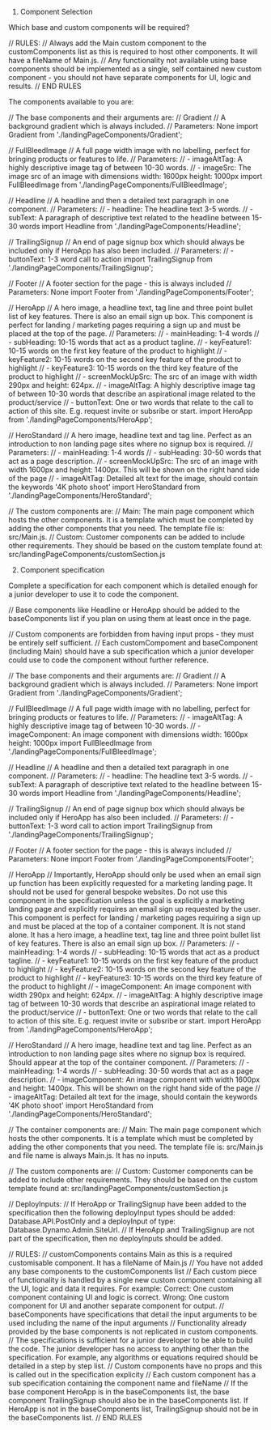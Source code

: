 1. Component Selection

Which base and custom components will be required?

// RULES:
// Always add the Main custom component to the customComponents list as this is required to host other components. It will have a fileName of Main.js.
// Any functionality not available using base components should be implemented as a single, self contained new custom component - you should not have separate components for UI, logic and results.
// END RULES

The components available to you are:

// The base components and their arguments are:
// Gradient
// A background gradient which is always included.
// Parameters: None
import Gradient from './landingPageComponents/Gradient';

// FullBleedImage
// A full page width image with no labelling, perfect for bringing products or features to life.
// Parameters:
// - imageAltTag: A highly descriptive image tag of between 10-30 words.
// - imageSrc: The image src of an image with dimensions width: 1600px height: 1000px
import FullBleedImage from './landingPageComponents/FullBleedImage';

// Headline
// A headline and then a detailed text paragraph in one component.
// Parameters:
// - headline: The headline text 3-5 words.
// - subText: A paragraph of descriptive text related to the headline between 15-30 words
import Headline from './landingPageComponents/Headline';

// TrailingSignup
// An end of page signup box which should always be included only if HeroApp has also been included.
// Parameters:
// - buttonText: 1-3 word call to action
import TrailingSignup from './landingPageComponents/TrailingSignup';

// Footer
// A footer section for the page - this is always included
// Parameters: None
import Footer from './landingPageComponents/Footer';

// HeroApp
// A hero image, a headline text, tag line and three point bullet list of key features. There is also an email sign up box. This component is perfect for landing / marketing pages requiring a sign up and must be placed at the top of the page.
// Parameters:
// - mainHeading: 1-4 words
// - subHeading: 10-15 words that act as a product tagline.
// - keyFeature1: 10-15 words on the first key feature of the product to highlight
// - keyFeature2: 10-15 words on the second key feature of the product to highlight
// - keyFeature3: 10-15 words on the third key feature of the product to highlight
// - screenMockUpSrc: The src of an image with width 290px and height: 624px.
// - imageAltTag: A highly descriptive image tag of between 10-30 words that describe an aspirational image related to the product/service
// - buttonText: One or two words that relate to the call to action of this site. E.g. request invite or subsribe or start.
import HeroApp from './landingPageComponents/HeroApp';

// HeroStandard
// A hero image, headline text and tag line. Perfect as an introduction to non landing page sites where no signup box is required.
// Parameters:
// - mainHeading: 1-4 words
// - subHeading: 30-50 words that act as a page description.
// - screenMockUpSrc: The src of an image with width 1600px and height: 1400px. This will be shown on the right hand side of the page
// - imageAltTag: Detailed alt text for the image, should contain the keywords '4K photo shoot'
import HeroStandard from './landingPageComponents/HeroStandard';

// The custom components are:
// Main: The main page component which hosts the other components. It is a template which must be completed by adding the other components that you need. The template file is: src/Main.js.
// Custom: Customer components can be added to include other requirements. They should be based on the custom template found at: src/landingPageComponents/customSection.js

2. Component specification

Complete a specification for each component which is detailed enough for a junior developer to use it to code the component.

// Base components like Headline or HeroApp should be added to the baseComponents list if you plan on using them at least once in the page.

// Custom components are forbidden from having input props - they must be entirely self sufficient.
// Each customCompoment and baseComponent (including Main) should have a sub specification which a junior developer could use to code the component without further reference.

// The base components and their arguments are:
// Gradient
// A background gradient which is always included.
// Parameters: None
import Gradient from './landingPageComponents/Gradient';

// FullBleedImage
// A full page width image with no labelling, perfect for bringing products or features to life.
// Parameters:
// - imageAltTag: A highly descriptive image tag of between 10-30 words.
// - imageComponent: An image component with dimensions width: 1600px height: 1000px
import FullBleedImage from './landingPageComponents/FullBleedImage';

// Headline
// A headline and then a detailed text paragraph in one component.
// Parameters:
// - headline: The headline text 3-5 words.
// - subText: A paragraph of descriptive text related to the headline between 15-30 words
import Headline from './landingPageComponents/Headline';

// TrailingSignup
// An end of page signup box which should always be included only if HeroApp has also been included.
// Parameters:
// - buttonText: 1-3 word call to action
import TrailingSignup from './landingPageComponents/TrailingSignup';

// Footer
// A footer section for the page - this is always included
// Parameters: None
import Footer from './landingPageComponents/Footer';

// HeroApp
// Importantly, HeroApp should only be used when an email sign up function has been explicitly requested for a marketing landing page. It should not be used for general bespoke websites. Do not use this component in the specification unless the goal is explicitly a marketing landing page and explicitly requires an email sign up requested by the user. This component is perfect for landing / marketing pages requiring a sign up and must be placed at the top of a container component. It is not stand alone. It has a hero image, a headline text, tag line and three point bullet list of key features. There is also an email sign up box.
// Parameters:
// - mainHeading: 1-4 words
// - subHeading: 10-15 words that act as a product tagline.
// - keyFeature1: 10-15 words on the first key feature of the product to highlight
// - keyFeature2: 10-15 words on the second key feature of the product to highlight
// - keyFeature3: 10-15 words on the third key feature of the product to highlight
// - imageComponent: An image component with width 290px and height: 624px.
// - imageAltTag: A highly descriptive image tag of between 10-30 words that describe an aspirational image related to the product/service
// - buttonText: One or two words that relate to the call to action of this site. E.g. request invite or subsribe or start.
import HeroApp from './landingPageComponents/HeroApp';

// HeroStandard
// A hero image, headline text and tag line. Perfect as an introduction to non landing page sites where no signup box is required. Should appear at the top of the container component.
// Parameters:
// - mainHeading: 1-4 words
// - subHeading: 30-50 words that act as a page description.
// - imageComponent: An image component with width 1600px and height: 1400px. This will be shown on the right hand side of the page
// - imageAltTag: Detailed alt text for the image, should contain the keywords '4K photo shoot'
import HeroStandard from './landingPageComponents/HeroStandard';

// The container components are:
// Main: The main page component which hosts the other components. It is a template which must be completed by adding the other components that you need. The template file is: src/Main.js and file name is always Main.js. It has no inputs.

// The custom components are:
// Custom: Customer components can be added to include other requirements. They should be based on the custom template found at: src/landingPageComponents/customSection.js

// DeployInputs:
// If HeroApp or TrailingSignup have been added to the specification then the following deployInput types should be added: Database.API.PostOnly and a deployInput of type: Database.Dynamo.Admin.SiteUrl.
// If HeroApp and TrailingSignup are not part of the specification, then no deployInputs should be added.

// RULES:
// customComponents contains Main as this is a required customisable component. It has a fileName of Main.js
// You have not added any base components to the customComponents list
// Each custom piece of functionality is handled by a single new custom component containing all the UI, logic and data it requires. For example: Correct: One custom component containing UI and logic is correct. Wrong: One custom component for UI and another separate component for output.
// baseComponents have specifications that detail the input arguments to be used including the name of the input arguments
// Functionality already provided by the base components is not replicated in custom components.
// The specifications is sufficient for a junior developer to be able to build the code. The junior developer has no access to anything other than the specification. For example, any algorithms or equations required should be detailed in a step by step list.
// Custom components have no props and this is called out in the specification explicity
// Each custom component has a sub specification containing the component name and fileName
// If the base component HeroApp is in the baseComponents list, the base component TrailingSignup should also be in the baseComponents list. If HeroApp is not in the baseComponents list, TrailingSignup should not be in the baseComponents list.
// END RULES
